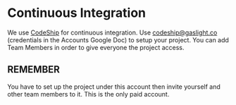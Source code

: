 # Continuous Integration

We use [CodeShip](http://codeship.io) for continuous integration. Use
codeship@gaslight.co (credentials in the Accounts Google Doc) to setup your
project. You can add Team Members in order to give everyone the project access.

## **REMEMBER**

You have to set up the project under this account then invite yourself and other team members to it. This is the only paid account.

